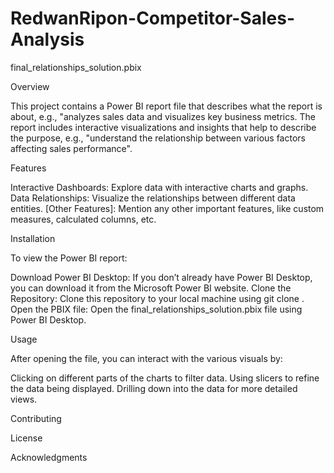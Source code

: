 # RedwanRipon-Competitor-Sales-Analysis
final_relationships_solution.pbix

Overview

This project contains a Power BI report file  that describes what the report is about, e.g., "analyzes sales data and visualizes key business metrics. The report includes interactive visualizations and insights that help to describe the purpose, e.g., "understand the relationship between various factors affecting sales performance".



Features

Interactive Dashboards: Explore data with interactive charts and graphs.
Data Relationships: Visualize the relationships between different data entities.
[Other Features]: Mention any other important features, like custom measures, calculated columns, etc.


Installation

To view the Power BI report:

Download Power BI Desktop: If you don’t already have Power BI Desktop, you can download it from the Microsoft Power BI website.
Clone the Repository: Clone this repository to your local machine using git clone <repo-url>.
Open the PBIX file: Open the final_relationships_solution.pbix file using Power BI Desktop.

Usage

After opening the file, you can interact with the various visuals by:

Clicking on different parts of the charts to filter data.
Using slicers to refine the data being displayed.
Drilling down into the data for more detailed views.








Contributing



License


Acknowledgments

